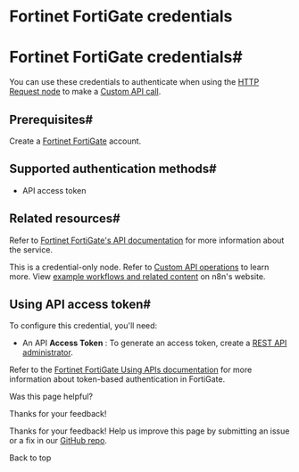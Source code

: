 # Fortinet FortiGate credentials

[ ](https://github.com/n8n-io/n8n-docs/edit/main/docs/integrations/builtin/credentials/fortigate.md "Edit this page")

# Fortinet FortiGate credentials#

You can use these credentials to authenticate when using the [HTTP Request node](../../core-nodes/n8n-nodes-base.httprequest/) to make a [Custom API call](../../../custom-operations/).

## Prerequisites#

Create a [Fortinet FortiGate](https://www.fortinet.com/) account.

## Supported authentication methods#

  * API access token



## Related resources#

Refer to [Fortinet FortiGate's API documentation](https://docs.fortinet.com/document/fortigate/7.4.3/administration-guide/940602/using-apis) for more information about the service.

This is a credential-only node. Refer to [Custom API operations](../../../custom-operations/) to learn more. View [example workflows and related content](https://n8n.io/integrations/fortinet-fortigate/) on n8n's website.

## Using API access token#

To configure this credential, you'll need:

  * An API **Access Token** : To generate an access token, create a [REST API administrator](https://docs.fortinet.com/document/fortigate/7.4.3/administration-guide/399023/rest-api-administrator).



Refer to the [Fortinet FortiGate Using APIs documentation](https://docs.fortinet.com/document/fortigate/7.4.3/administration-guide/940602/using-apis) for more information about token-based authentication in FortiGate.

Was this page helpful? 

Thanks for your feedback! 

Thanks for your feedback! Help us improve this page by submitting an issue or a fix in our [GitHub repo](https://github.com/n8n-io/n8n-docs). 

Back to top 
